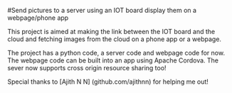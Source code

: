 #Send pictures to a server using an IOT board display them on a webpage/phone app

This project is aimed at making the link between the IOT board and the cloud and fetching images from the cloud on a phone app or a webpage.

The project has a python code, a server code and webpage code for now. 
The webpage code can be built into an app using Apache Cordova.
The sever now supports cross origin resource sharing too!

Special thanks to [Ajith N N] (github.com/ajithnn) for helping me out!
